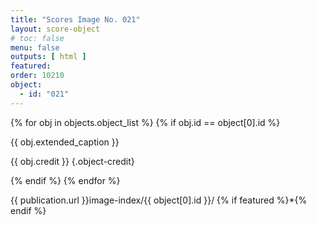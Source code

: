```yaml
---
title: "Scores Image No. 021"
layout: score-object
# toc: false
menu: false
outputs: [ html ]
featured: 
order: 10210
object:
  - id: "021"
---
```


{% for obj in objects.object_list %}
{% if obj.id == object[0].id %}

{{ obj.extended_caption }}

{{ obj.credit }} {.object-credit}

{% endif %}
{% endfor %}

<div class="object-credit object-url is-print-only">

{{ publication.url }}image-index/{{ object[0].id }}/ {% if featured %}*{% endif %}

</div>

